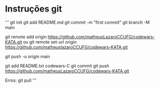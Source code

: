 # Instruções git
'''
git init
git add README.md
git commit -m "first commit"
git branch -M main

git remote add origin https://github.com/matheusLazaroCCUFG/codewars-KATA.git
ou
git remote set-url origin https://github.com/matheuslazaroCCUFG/codewars-KATA.git

git push -u origin main

git add README.txt codewars-C
git commit
git push
https://github.com/matheusLazaroCCUFG/codewars-KATA.git

Erros:
git pull
'''